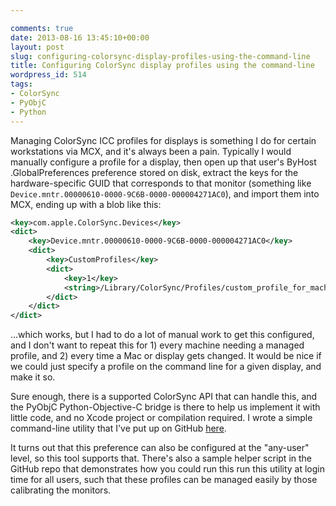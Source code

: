 ```yaml
---

comments: true
date: 2013-08-16 13:45:10+00:00
layout: post
slug: configuring-colorsync-display-profiles-using-the-command-line
title: Configuring ColorSync display profiles using the command-line
wordpress_id: 514
tags:
- ColorSync
- PyObjC
- Python
---
```


<!-- [![ColorSyncUtility_128.png](images/2013/08/ColorSyncUtility_128.png)](images/2013/08/ColorSyncUtility_128.png) -->

Managing ColorSync ICC profiles for displays is something I do for certain workstations via MCX, and it's always been a pain. Typically I would manually configure a profile for a display, then open up that user's ByHost .GlobalPreferences preference stored on disk, extract the keys for the hardware-specific GUID that corresponds to that monitor (something like `Device.mntr.00000610-0000-9C6B-0000-000004271AC0`), and import them into MCX, ending up with a blob like this:

```xml
<key>com.apple.ColorSync.Devices</key>
<dict>
    <key>Device.mntr.00000610-0000-9C6B-0000-000004271AC0</key>
    <dict>
        <key>CustomProfiles</key>
        <dict>
            <key>1</key>
            <string>/Library/ColorSync/Profiles/custom_profile_for_machine.icc</string>
        </dict>
    </dict>
</dict>
```

...which works, but I had to do a lot of manual work to get this configured, and I don't want to repeat this for 1) every machine needing a managed profile, and 2) every time a Mac or display gets changed. It would be nice if we could just specify a profile on the command line for a given display, and make it so.

Sure enough, there is a supported ColorSync API that can handle this, and the PyObjC Python-Objective-C bridge is there to help us implement it with little code, and no Xcode project or compilation required. I wrote a simple command-line utility that I've put up on GitHub [here](https://github.com/timsutton/customdisplayprofiles).

It turns out that this preference can also be configured at the "any-user" level, so this tool supports that. There's also a sample helper script in the GitHub repo that demonstrates how you could run this run this utility at login time for all users, such that these profiles can be managed easily by those calibrating the monitors.

<!-- TODO: add link to Greg's PyObjC post where he references this tool -->
